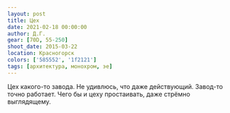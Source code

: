 ```yaml
---
layout: post
title: Цех
date: 2021-02-18 00:00:00
author: Д.Г.
gear: [70D, 55-250]
shoot_date: 2015-03-22
location: Красногорск
colors: ['585552', '1f2121']
tags: [архитектура, монохром, эе]
---
```

Цех какого-то завода. Не удивлюсь, что даже действующий. Завод-то точно работает. Чего бы и цеху простаивать, даже стрёмно выглядящему.

